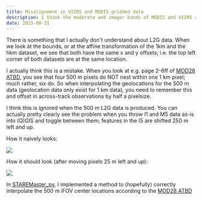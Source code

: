 ```yaml
---
title: Misalignment in VIIRS and MODIS gridded data
description: I think the moderate and imager bands of MODIS and VIIRS are not aligned correctly
date: 2023-08-31
---
```


There is something that I actually don't understand about L2G data. When we look at the bounds, or at the affine transformation of the 1km and the hkm dataset, we see that both have the same x and y offsets; i.e. the top left corner of both datasets are at the same location.

I actually think this is a mistake. When you look at e.g. page 2-6ff of [MOD28 ATBD](https://modis.gsfc.nasa.gov/data/atbd/atbd_mod28_v3.pdf), you see that four 500 m pixels do NOT nest within one 1 km pixel; much rather, six do. So when interpolating the geolocations for the 500 m data (geolocation data only exist for 1 km data), you need to remember this and offset in across-track observations by half a pixelsize.

I think this is ignored when the 500 m L2G data is produced. You can actually pretty clearly see the problem when you throw I1 and M5 data as-is into (Q)GIS and toggle between them; features in the I5 are shifted 250 m left and up.

How it naively looks:

![](/homepage/l2gmisalignment/unshifted.gif)

How it should look (after moving pixels 25 m left and up):

![](/homepage/l2gmisalignment/shifted.gif)


In [STAREMaster_py](https://github.com/SpatioTemporal/STAREMaster_py/blob/master/staremaster/products/mod09.py#L33), I implemented a method to (hopefully) correctly interpolate the 500 m iFOV center locations according to the [MOD28 ATBD](https://modis.gsfc.nasa.gov/data/atbd/atbd_mod28_v3.pdf)
